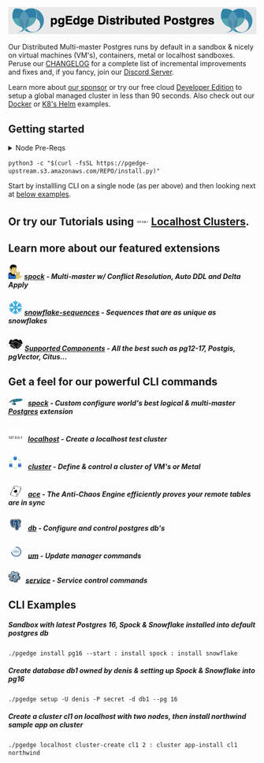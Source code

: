 
![# pgEdge Distributed Postgres](img/pgedge-dp-banner.png)

Our Distributed Multi-master Postgres runs by default in a sandbox & nicely on virtual machines (VM's), containers, metal or localhost sandboxes.  Peruse our [CHANGELOG](CHANGELOG.md) for a complete list of incremental improvements and fixes and, if you fancy, join our [Discord Server](https://discord.com/invite/QaqHy52sUd).

Learn more about [our sponsor](https://pgedge.com/company) or try our free cloud [Developer Edition](https://www.pgedge.com/get-started/cloud) to setup a global managed cluster in less than 90 seconds.  Also check out our [Docker](https://github.com/pgEdge/pgedge-docker/blob/main/README.md) or [K8's Helm](https://github.com/pgEdge/pgedge-helm/blob/main/examples/README.md) examples.  


##  Getting started 
<details>
<summary>Node Pre-Reqs</summary>

- Use a  non-root user from the command line
- Tested with Python 3.9+ 
  - Python 3.9 on EL8, EL9, SLE-15, & Amazon Linux 2023
  - Python 3.10 on Ubuntu 22.04
  - Python 3.11 on OSX arm64 (experimental)
  - Python 3.12 on Ubuntu 24.04 & Fedora 40 (experimental)

- optional: config [password-less sudo](http://lussier.io/index.php/2023/04/07/passwordless-sudo/) if you want to autostart components with systemctl
- optional config [password-less ssh](http://lussier.io/index.php/2023/06/07/passwordless-ssh-to-localhost-2) to localhost for using `localhost cluster` commands
</details>

```
python3 -c "$(curl -fsSL https://pgedge-upstream.s3.amazonaws.com/REPO/install.py)"
```
Start by installling CLI on a single node (as per above) and then looking next at [below examples](#cli-examples).

## Or try our **Tutorials** using <img src=img/localhost.png width=25>&nbsp;[Localhost Clusters](cli/tutorials/localhost-cluster.md).


## Learn more about our featured extensions
##### <img src=img/spock.png height=30> **[spock](https://github.com/pgedge/spock)** - Multi-master w/ Conflict Resolution, Auto DDL and Delta Apply

##### <img src=img/snowflake.png height=30> **[snowflake-sequences](https://github.com/pgedge/snowflake-sequences)** - Sequences that are as unique as snowflakes

##### <img src=img/pg-community.png height=30> **[Supported Components](supported-components.md)** - All the best such as pg12-17, Postgis, pgVector, Citus... 

## Get a feel for our powerful CLI commands

##### <img src=img/spock-cli.png width=30>&nbsp;&nbsp; **[spock](cli/SPOCK.md)** - Custom configure world's best logical & multi-master [Postgres](https://postgresql.org) extension

##### <img src=img/localhost.png width=30>&nbsp;&nbsp; **[localhost](cli/LOCALHOST.md)** - Create a localhost test cluster

##### <img src=img/cluster.png width=30>&nbsp;&nbsp; **[cluster](cli/CLUSTER.md)** - Define & control a cluster of VM's or Metal

##### <img src=img/ace.png width=30>&nbsp;&nbsp; **[ace](cli/ACE.md)** - The Anti-Chaos Engine efficiently proves your remote tables are in sync

##### <img src=img/db-pg.png width=30>&nbsp;&nbsp; **[db](cli/DB.md)** - Configure and control postgres db's

##### <img src=img/um.png width=30>&nbsp;&nbsp; **[um](cli/UM.md)** - Update manager commands

##### <img src=img/service.png width=25>&nbsp;&nbsp; **[service](cli/SERVICE.md)** - Service control commands

## CLI Examples
##### Sandbox with latest *Postgres 16*, *Spock* & *Snowflake* installed into default *postgres* db
```
./pgedge install pg16 --start : install spock : install snowflake
```

##### Create database *db1* owned by *denis* & setting up *Spock* & *Snowflake*  into *pg16*
```
./pgedge setup -U denis -P secret -d db1 --pg 16
```

##### Create a cluster *cl1* on localhost with two nodes, then install *northwind sample app* on cluster
```
./pgedge localhost cluster-create cl1 2 : cluster app-install cl1 northwind
```
